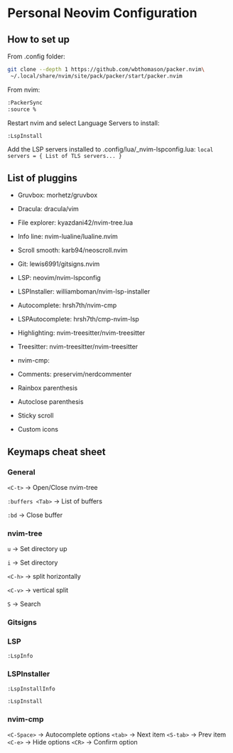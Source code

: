 # Personal Neovim Configuration


## How to set up

From .config folder:
```bash
git clone --depth 1 https://github.com/wbthomason/packer.nvim\
 ~/.local/share/nvim/site/pack/packer/start/packer.nvim
```

From nvim:
```bash
:PackerSync
:source %
```

Restart nvim and select Language Servers to install:
```bash
:LspInstall
```

Add the LSP servers installed to .config/lua/\_nvim-lspconfig.lua:
`local servers = { List of TLS servers... }`



## List of pluggins
- Gruvbox: morhetz/gruvbox
- Dracula: dracula/vim

- File explorer: kyazdani42/nvim-tree.lua
- Info line: nvim-lualine/lualine.nvim
- Scroll smooth: karb94/neoscroll.nvim
- Git: lewis6991/gitsigns.nvim
- LSP: neovim/nvim-lspconfig
- LSPInstaller: williamboman/nvim-lsp-installer
- Autocomplete: hrsh7th/nvim-cmp
- LSPAutocomplete:  hrsh7th/cmp-nvim-lsp
- Highlighting: nvim-treesitter/nvim-treesitter

- Treesitter: nvim-treesitter/nvim-treesitter
- nvim-cmp:
- Comments: preservim/nerdcommenter


- Rainbox parenthesis
- Autoclose parenthesis
- Sticky scroll
- Custom icons


## Keymaps cheat sheet
### General
`<C-t>` -> Open/Close nvim-tree

`:buffers <Tab>` -> List of buffers

`:bd` -> Close buffer

### nvim-tree
`u` -> Set directory up

`i` -> Set directory

`<C-h>` -> split horizontally

`<C-v>` -> vertical split

`S` -> Search

### Gitsigns

### LSP
`:LspInfo`

### LSPInstaller
`:LspInstallInfo`

`:LspInstall`

### nvim-cmp
`<C-Space>` -> Autocomplete options
`<tab>` -> Next item
`<S-tab>` -> Prev item
`<C-e>` -> Hide options
`<CR>` -> Confirm option


